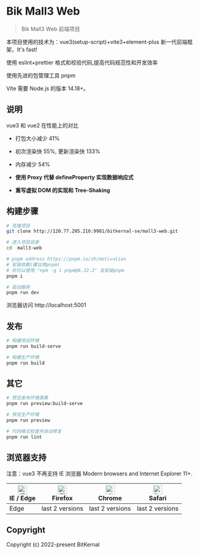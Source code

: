 # Bik Mall3 Web

> Bik Mall3 Web 前端项目

本项目使用的技术为：vue3(setup-script)+vite3+element-plus 新一代前端框架，It's fast!

使用 eslint+prettier 格式和校验代码,提高代码规范性和开发效率

使用先进的包管理工具 pnpm

Vite 需要 Node.js 的版本 14.18+。

## 说明

vue3 和 vue2 在性能上的对比

- 打包大小减少 41%

- 初次渲染快 55%, 更新渲染快 133%

- 内存减少 54%

- **使用 Proxy 代替 defineProperty 实现数据响应式**

- **重写虚拟 DOM 的实现和 Tree-Shaking**

## 构建步骤

```bash
# 克隆项目
git clone http://120.77.205.216:9981/bitkernal-se/mall3-web.git

# 进入项目目录
cd  mall3-web

# pnpm address https://pnpm.io/zh/motivation
# 安装依赖(建议用pnpm)
# 你可以使用 "npm -g i pnpm@6.32.3" 去安装pnpm
pnpm i

# 启动服务
pnpm run dev
```

浏览器访问 http://localhost:5001

## 发布

```bash
# 构建测试环境
pnpm run build-serve

# 构建生产环境
pnpm run build
```

## 其它

```bash
# 预览发布环境效果
pnpm run preview:build-serve

# 预览生产环境
pnpm run preview

# 代码格式检查并自动修复
pnpm run lint
```

## 浏览器支持

注意：vue3 不再支持 IE 浏览器
Modern browsers and Internet Explorer 11+.

| [<img src="https://raw.githubusercontent.com/alrra/browser-logos/master/src/edge/edge_48x48.png" alt="IE / Edge" width="24px" height="24px" />](http://godban.github.io/browsers-support-badges/)</br>IE / Edge | [<img src="https://raw.githubusercontent.com/alrra/browser-logos/master/src/firefox/firefox_48x48.png" alt="Firefox" width="24px" height="24px" />](http://godban.github.io/browsers-support-badges/)</br>Firefox | [<img src="https://raw.githubusercontent.com/alrra/browser-logos/master/src/chrome/chrome_48x48.png" alt="Chrome" width="24px" height="24px" />](http://godban.github.io/browsers-support-badges/)</br>Chrome | [<img src="https://raw.githubusercontent.com/alrra/browser-logos/master/src/safari/safari_48x48.png" alt="Safari" width="24px" height="24px" />](http://godban.github.io/browsers-support-badges/)</br>Safari |
| --------------------------------------------------------------------------------------------------------------------------------------------------------------------------------------------------------------- | ----------------------------------------------------------------------------------------------------------------------------------------------------------------------------------------------------------------- | ------------------------------------------------------------------------------------------------------------------------------------------------------------------------------------------------------------- | ------------------------------------------------------------------------------------------------------------------------------------------------------------------------------------------------------------- |
| Edge                                                                                                                                                                                                            | last 2 versions                                                                                                                                                                                                   | last 2 versions                                                                                                                                                                                               | last 2 versions                                                                                                                                                                                               |

## Copyright

Copyright (c) 2022-present BitKernal
